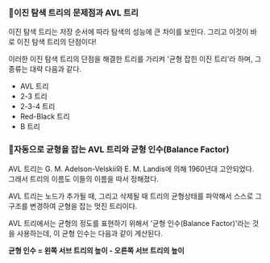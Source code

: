 ### 👊이진 탐색 트리의 문제점과 AVL 트리

이진 탐색 트리는 저장 순서에 따라 탐색의 성능에 큰 차이를 보인다. 그리고 이것이 바로 이진 탐색 트리의 단점이다!

이러한 이진 탐색 트리의 단점을 해결한 트리를 가리켜 '균형 잡힌 이진 트리'라 하며, 그 종류는 대략 다음과 같다.

* AVL 트리
* 2-3 트리
* 2-3-4 트리
* Red-Black 트리
* B 트리

### 👊자동으로 균형을 잡는 AVL 트리와 균형 인수(Balance Factor)

AVL 트리는 G. M. Adelson-Velskii와 E. M. Landis에 의해 1960년대 고안되었다. 그래서 트리의 이름도 이들의 이름을 따서 정해졌다.

AVL 트리는 노드가 추가될 때, 그리고 삭제될 때 트리의 균형상태를 파악해서 스스로 그 구조를 변경하여 군형을 잡는 멋진 트리이다.

AVL 트리에서는 균형의 정도를 표현하기 위해서 '균형 인수(Balance Factor)'라는 것을 사용하는데, 이 균형 인수는 다음과 같이 계산된다.

**균형 인수 = 왼쪽 서브 트리의 높이 - 오른쪽 서브 트리의 높이**
